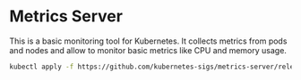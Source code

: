 # Metrics Server

This is a basic monitoring tool for Kubernetes. It collects metrics from pods and nodes and allow to monitor basic metrics like CPU and memory usage.

```bash
kubectl apply -f https://github.com/kubernetes-sigs/metrics-server/releases/latest/download/components.yaml
```